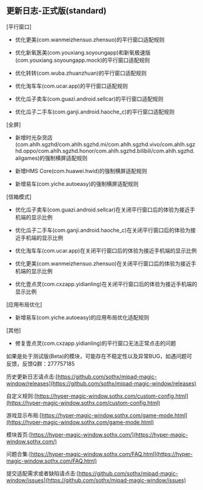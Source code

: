 ## 更新日志-正式版(standard)

[平行窗口]

- 优化更美(com.wanmeizhensuo.zhensuo)的平行窗口适配规则

- 优化新氧医美(com.youxiang.soyoungapp)和新氧极速版(com.youxiang.soyoungapp.mock)的平行窗口适配规则

- 优化转转(com.wuba.zhuanzhuan)的平行窗口适配规则

- 优化淘车车(com.ucar.app)的平行窗口适配规则

- 优化瓜子卖车(com.guazi.android.sellcar)的平行窗口适配规则

- 优化瓜子二手车(com.ganji.android.haoche_c)的平行窗口适配规则

[全屏]

- 新增时光杂货店(com.ahlh.sgzhd/com.ahlh.sgzhd.mi/com.ahlh.sgzhd.vivo/com.ahlh.sgzhd.oppo/com.ahlh.sgzhd.honor/com.ahlh.sgzhd.bilibili/com.ahlh.sgzhd.aligames)的强制横屏适配规则

- 新增HMS Core(com.huawei.hwid)的强制横屏适配规则

- 新增易车(com.yiche.autoeasy)的强制横屏适配规则

[信箱模式]

- 优化瓜子卖车(com.guazi.android.sellcar)在关闭平行窗口后的体验为接近手机端的显示比例

- 优化瓜子二手车(com.ganji.android.haoche_c)在关闭平行窗口后的体验为接近手机端的显示比例

- 优化淘车车(com.ucar.app)在关闭平行窗口后的体验为接近手机端的显示比例

- 优化更美(com.wanmeizhensuo.zhensuo)在关闭平行窗口后的体验为接近手机端的显示比例

- 优化壹点灵(com.cxzapp.yidianling)在关闭平行窗口后的体验为接近手机端的显示比例


[应用布局优化]

- 新增易车(com.yiche.autoeasy)的应用布局优化适配规则

[其他]

- 修复壹点灵(com.cxzapp.yidianling)的平行窗口无法正常点击的问题






如果是处于测试版(Beta)的模块，可能存在不稳定性以及异常BUG，如遇问题可反馈，反馈Q群：277757185

历史更新日志请点击:[https://github.com/sothx/mipad-magic-window/releases](https://github.com/sothx/mipad-magic-window/releases)

自定义规则:[https://hyper-magic-window.sothx.com/custom-config.html](https://hyper-magic-window.sothx.com/custom-config.html)

游戏显示布局:[https://hyper-magic-window.sothx.com/game-mode.html](https://hyper-magic-window.sothx.com/game-mode.html)

模块首页:[https://hyper-magic-window.sothx.com/](https://hyper-magic-window.sothx.com/)

问题合集:[https://hyper-magic-window.sothx.com/FAQ.html](https://hyper-magic-window.sothx.com/FAQ.html)

提交适配需求或者缺陷请点击:[https://github.com/sothx/mipad-magic-window/issues](https://github.com/sothx/mipad-magic-window/issues)
